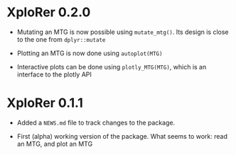 # XploRer 0.2.0

* Mutating an MTG is now possible using `mutate_mtg()`. Its design is close to the one from `dplyr::mutate`

* Plotting an MTG is now done using `autoplot(MTG)`  

* Interactive plots can be done using `plotly_MTG(MTG)`, which is an interface to the plotly API

# XploRer 0.1.1

* Added a `NEWS.md` file to track changes to the package.  

* First (alpha) working version of the package. What seems to work: read an MTG, and plot an MTG


